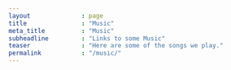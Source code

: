 ```yaml
---
layout              : page
title               : "Music"
meta_title          : "Music"
subheadline         : "Links to some Music"
teaser              : "Here are some of the songs we play."
permalink           : "/music/"
---
```



